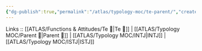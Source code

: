 ```yaml
---
{"dg-publish":true,"permalink":"/atlas/typology-moc/te-parent/","created":"2023-01-05T12:07:14.750+01:00","updated":"2023-03-09T10:12:54.450+01:00"}
---
```


Links :: [[ATLAS/Functions & Attitudes/Te 🏹\|Te 🏹]] | [[ATLAS/Typology MOC/Parent 🤨\|Parent 🤨]] | [[ATLAS/Typology MOC/INTJ\|INTJ]] | [[ATLAS/Typology MOC/ISTJ\|ISTJ]]
